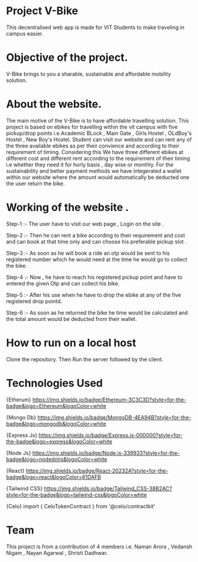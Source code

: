# Project V-Bike
This decentralised web app is made for VIT Students to make traveling in campus easier. 

# Objective of the project.
V-Bike brings to you a sharable, sustainable and affordable mobility solution. 

# About the website.
The main motive of the V-Bike is to have affordable travelling solution. This project is based on ebikes for travelling within the vit campus with five pickup/drop points i.e Academic BLock , Main Gate , Girls Hostel , OLdBoy's Hostel , New Boy's Hostel. Student can visit our website and can rent any of the three available ebikes as per their convience and according to their requirement of timing. Considering this We have three different ebikes at different cost and different rent according to the requirement of their timing i.e whether they need it for horly basis , day wise or monthly.
                For the sustainability and better payment methods we have integerated a wallet within our website where the amount would automatically be deducted one the user return the bike.


# Working of the website .

Step-1 :- The user have to  visit our web page ,  Login on the site .

Step-2 :- Then he can rent a bike according to their requirement and cost and can book at that time only and can choose his preferable pickup slot .

Step-3 :- As soon as he will book a ride an otp would be sent to his registered number which he would need at the time he would go to collect the bike.

Step-4 :- Now , he have to reach his registered pickup point and have to entered the given Otp and can collect his bike. 

Step-5 :- After his use when he have to drop the ebike at any of the five registered drop pointd.

Step-6 :- As soon as he returned the bike he time would be calculated and the total amount would be deducted from their wallet.

# How to run on a local host

Clone the repository. Then Run the server followed by the cilent.

# Technologies Used 

{Etherum} https://img.shields.io/badge/Ethereum-3C3C3D?style=for-the-badge&logo=Ethereum&logoColor=white

{Mongo Db} https://img.shields.io/badge/MongoDB-4EA94B?style=for-the-badge&logo=mongodb&logoColor=white

{Express Js} https://img.shields.io/badge/Express.js-000000?style=for-the-badge&logo=express&logoColor=white

{Node Js}  https://img.shields.io/badge/Node.js-339933?style=for-the-badge&logo=nodedotjs&logoColor=white

{React} https://img.shields.io/badge/React-20232A?style=for-the-badge&logo=react&logoColor=61DAFB

{Tailwind CSS} https://img.shields.io/badge/Tailwind_CSS-38B2AC?style=for-the-badge&logo=tailwind-css&logoColor=white

{Celo} import { CeloTokenContract } from '@celo/contractkit'

# Team 

This project is from a contribution of 4 members i.e. Naman Arora , Vedansh Nigam , Nayan Agarwal , Shristi Dadhwar.




